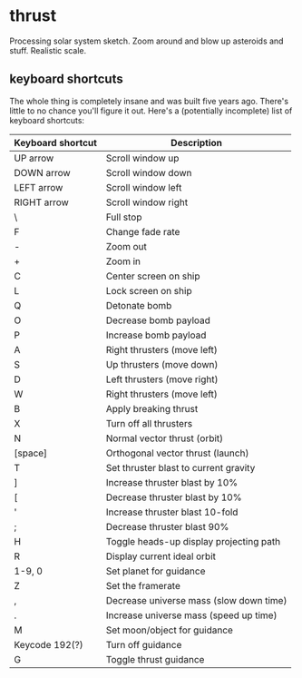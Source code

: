 # thrust
Processing solar system sketch. Zoom around and blow up asteroids and stuff. Realistic scale.

## keyboard shortcuts
The whole thing is completely insane and was built five years ago. There's little to no chance you'll figure it out. Here's a (potentially incomplete) list of keyboard shortcuts:

|Keyboard shortcut   |Description   |
|---|---|
|UP arrow | Scroll window up   |
|DOWN arrow   | Scroll window down   |
|LEFT arrow   | Scroll window left  |
|RIGHT arrow   | Scroll window right  |
|\   |Full stop   |
|F   |Change fade rate   |
|-   |Zoom out   |
|+   |Zoom in   |
|C   |Center screen on ship   |
|L   |Lock screen on ship   |
|Q   |Detonate bomb   |
|O   |Decrease bomb payload   |
|P   |Increase bomb payload   |
|A   |Right thrusters (move left)   |
|S   |Up thrusters (move down)   |
|D   |Left thrusters (move right)   |
|W   |Right thrusters (move left)   |
|B   |Apply breaking thrust   |
|X   |Turn off all thrusters   |
|N   |Normal vector thrust (orbit)  |
|[space]   |Orthogonal vector thrust (launch)   |
|T   |Set thruster blast to current gravity   |
|]   |Increase thruster blast by 10%  |
|[   |Decrease thruster blast by 10%   |
|'   |Increase thruster blast 10-fold    |
|;   |Decrease thruster blast 90%   |
|H   |Toggle heads-up display projecting path   |
|R   |Display current ideal orbit   |
|1-9, 0  |Set planet for guidance   |
|Z   |Set the framerate   |
|,   |Decrease universe mass (slow down time)   |
|.   |Increase universe mass (speed up time)   |
|M   |Set moon/object for guidance   |
|Keycode 192(?)| Turn off guidance |
|G   |Toggle thrust guidance |

